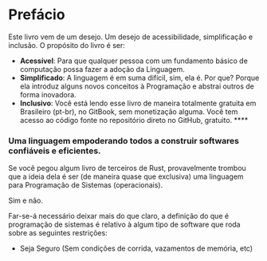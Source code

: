 # Prefácio

Este livro vem de um desejo. Um desejo de acessibilidade, simplificação e inclusão. O propósito do livro é ser:&#x20;

* **Acessível**: Para que qualquer pessoa com um fundamento básico de computação possa fazer a adoção da Linguagem.
* **Simplificado**: A linguagem é em suma difícil, sim, ela é. Por que? Porque ela introduz alguns novos conceitos à Programação e abstrai outros de forma inovadora.
* **Inclusivo**: Você está lendo esse livro de maneira totalmente gratuita em Brasileiro (pt-br), no GitBook, sem monetização alguma. Você tem acesso ao código fonte no repositório direto no GitHub, gratuito. ****&#x20;

### Uma linguagem empoderando todos a construir softwares confiáveis e eficientes.&#x20;

Se você pegou algum livro de terceiros de Rust, provavelmente trombou que a ideia dela é ser (de maneira quase que exclusiva) uma linguagem para Programação de Sistemas (operacionais).

Sim e não.  &#x20;

Far-se-á necessário deixar mais do que claro, a definição do que é programação de sistemas é relativo à algum tipo de software que roda sobre as seguintes restrições:&#x20;

* Seja Seguro (Sem condições de corrida, vazamentos de memória, etc)&#x20;



